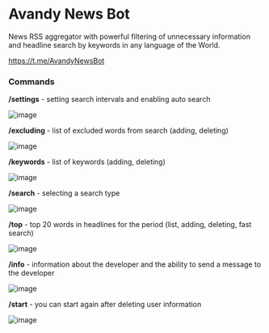 # Avandy News Bot

News RSS aggregator with powerful filtering of unnecessary information 
and headline search by keywords in any language of the World.

https://t.me/AvandyNewsBot

### Commands

**/settings**   - setting search intervals and enabling auto search

![image](https://github.com/mrprogre/avandy-news-bot/assets/45883640/8ce8dd97-29b1-4302-ab1d-4024c2a65937)

**/excluding**   - list of excluded words from search (adding, deleting)

![image](https://github.com/mrprogre/avandy-news-bot/assets/45883640/df782f82-1bb5-4393-a8c8-c5094798abb7)

**/keywords**   - list of keywords (adding, deleting)

![image](https://github.com/mrprogre/avandy-news-bot/assets/45883640/af1fd0e9-5cbd-4692-b360-8df93cf0638b)

**/search**     - selecting a search type

![image](https://github.com/mrprogre/avandy-news-bot/assets/45883640/003604bb-dc4b-49a1-bf8f-4d073f85ebd8)

**/top**        - top 20 words in headlines for the period (list, adding, deleting, fast search)

![image](https://github.com/mrprogre/avandy-news-bot/assets/45883640/3970af0d-87cc-4fc9-9877-6f44f0379bcc)

**/info**       - information about the developer and the ability to send a message to the developer

![image](https://github.com/mrprogre/avandy-news-bot/assets/45883640/1885ff11-3ec6-4abe-a173-dd8a861ebb94)

**/start**      - you can start again after deleting user information

![image](https://github.com/mrprogre/avandy-news-bot/assets/45883640/001f20d2-7f13-461f-80d2-0346d596eb48)
